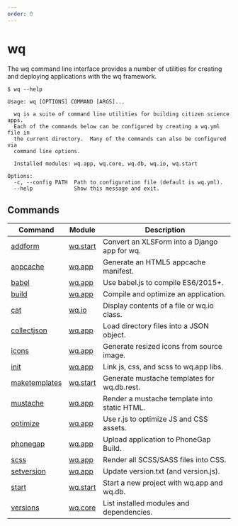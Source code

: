 ```yaml
---
order: 0
---
```


wq
==

The wq command line interface provides a number of utilities for creating and
deploying applications with the wq framework.

```shell
$ wq --help

Usage: wq [OPTIONS] COMMAND [ARGS]...

  wq is a suite of command line utilities for building citizen science apps.
  Each of the commands below can be configured by creating a wq.yml file in
  the current directory.  Many of the commands can also be configured via
  command line options.

  Installed modules: wq.app, wq.core, wq.db, wq.io, wq.start

Options:
  -c, --config PATH  Path to configuration file (default is wq.yml).
  --help             Show this message and exit.
```

## Commands

Command | Module | Description
--------|--------|-------------
[addform](https://wq.io/docs/wq-addform) | [wq.start](https://wq.io/wq.start) | Convert an XLSForm into a Django app for wq.
[appcache](https://wq.io/docs/wq-appcache) | [wq.app](https://wq.io/wq.app) | Generate an HTML5 appcache manifest.
[babel](https://wq.io/docs/wq-babel) | [wq.app](https://wq.io/wq.app) | Use babel.js to compile ES6/2015+.
[build](https://wq.io/docs/wq-build) | [wq.app](https://wq.io/wq.app) | Compile and optimize an application.
[cat](https://wq.io/docs/wq-cat) | [wq.io](https://wq.io/wq.io) | Display contents of a file or wq.io class.
[collectjson](https://wq.io/docs/wq-collectjson) | [wq.app](https://wq.io/wq.app) | Load directory files into a JSON object.
[icons](https://wq.io/docs/wq-icons) | [wq.app](https://wq.io/wq.app) | Generate resized icons from source image.
[init](https://wq.io/docs/wq-init) | [wq.app](https://wq.io/wq.app) | Link js, css, and scss to wq.app libs.
[maketemplates](https://wq.io/docs/wq-maketemplates) | [wq.start](https://wq.io/wq.start) | Generate mustache templates for wq.db.rest.
[mustache](https://wq.io/docs/wq-mustache) | [wq.app](https://wq.io/wq.app) | Render a mustache template into static HTML.
[optimize](https://wq.io/docs/wq-optimize) | [wq.app](https://wq.io/wq.app) | Use r.js to optimize JS and CSS assets.
[phonegap](https://wq.io/docs/wq-phonegap) | [wq.app](https://wq.io/wq.app) | Upload application to PhoneGap Build.
[scss](https://wq.io/docs/wq-scss) | [wq.app](https://wq.io/wq.app) | Render all SCSS/SASS files into CSS.
[setversion](https://wq.io/docs/wq-setversion) | [wq.app](https://wq.io/wq.app) | Update version.txt (and version.js).
[start](https://wq.io/docs/wq-start) | [wq.start](https://wq.io/wq.start) | Start a new project with wq.app and wq.db.
[versions](https://wq.io/docs/wq-versions) | [wq.core](https://wq.io/wq.core) | List installed modules and dependencies.
